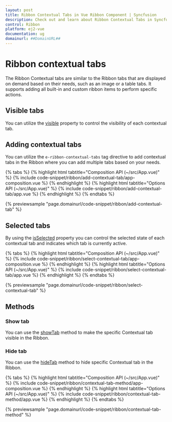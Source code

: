 ```yaml
---
layout: post
title: Ribbon Contextual Tabs in Vue Ribbon Component | Syncfusion
description: Check out and learn about Ribbon Contextual Tabs in Syncfusion Ribbon Vue Component of Syncfusion Essential JS 2 and more.
control: Ribbon
platform: ej2-vue
documentation: ug
domainurl: ##DomainURL##
---
```


# Ribbon contextual tabs

The Ribbon Contextual tabs are similar to the Ribbon tabs that are displayed on demand based on their needs, such as an image or a table tabs. It supports adding all built-in and custom ribbon items to perform specific actions.

## Visible tabs

You can utilize the [visible](https://ej2.syncfusion.com/vue/documentation/api/ribbon/ribbonContextualTabSettings/#visible) property to control the visibility of each contextual tab.

## Adding contextual tabs

You can utilize the `e-ribbon-contextual-tabs` tag directive to add contextual tabs in the Ribbon where you can add multiple tabs based on your needs.

{% tabs %}
{% highlight html tabtitle="Composition API (~/src/App.vue)" %}
{% include code-snippet/ribbon/add-contextual-tab/app-composition.vue %}
{% endhighlight %}
{% highlight html tabtitle="Options API (~/src/App.vue)" %}
{% include code-snippet/ribbon/add-contextual-tab/app.vue %}
{% endhighlight %}
{% endtabs %}
        
{% previewsample "page.domainurl/code-snippet/ribbon/add-contextual-tab" %}

## Selected tabs

By using the [isSelected](https://ej2.syncfusion.com/vue/documentation/api/ribbon/ribbonContextualTabSettings/#isselected) property you can control the selected state of each contextual tab and indicates which tab is currently active.

{% tabs %}
{% highlight html tabtitle="Composition API (~/src/App.vue)" %}
{% include code-snippet/ribbon/select-contextual-tab/app-composition.vue %}
{% endhighlight %}
{% highlight html tabtitle="Options API (~/src/App.vue)" %}
{% include code-snippet/ribbon/select-contextual-tab/app.vue %}
{% endhighlight %}
{% endtabs %}
        
{% previewsample "page.domainurl/code-snippet/ribbon/select-contextual-tab" %}

## Methods

### Show tab

You can use the [showTab](https://ej2.syncfusion.com/vue/documentation/api/ribbon/#showtab) method to make the specific Contextual tab visible in the Ribbon.

### Hide tab

You can use the [hideTab](https://ej2.syncfusion.com/vue/documentation/api/ribbon/#hidetab) method to hide specific Contextual tab in the Ribbon.

{% tabs %}
{% highlight html tabtitle="Composition API (~/src/App.vue)" %}
{% include code-snippet/ribbon/contextual-tab-method/app-composition.vue %}
{% endhighlight %}
{% highlight html tabtitle="Options API (~/src/App.vue)" %}
{% include code-snippet/ribbon/contextual-tab-method/app.vue %}
{% endhighlight %}
{% endtabs %}
        
{% previewsample "page.domainurl/code-snippet/ribbon/contextual-tab-method" %}